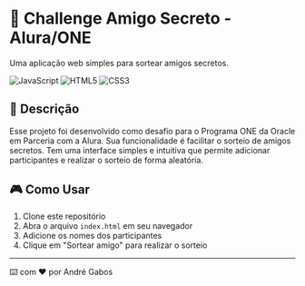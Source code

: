 # 🎁 Challenge Amigo Secreto - Alura/ONE

Uma aplicação web simples para sortear amigos secretos.

![JavaScript](https://img.shields.io/badge/JavaScript-F7DF1E?style=for-the-badge&logo=javascript&logoColor=black)
![HTML5](https://img.shields.io/badge/HTML5-E34F26?style=for-the-badge&logo=html5&logoColor=white)
![CSS3](https://img.shields.io/badge/CSS3-1572B6?style=for-the-badge&logo=css3&logoColor=white)


## 📝 Descrição

Esse projeto foi desenvolvido como desafio para o Programa ONE da Oracle em Parceria com a Alura. Sua funcionalidade é facilitar o sorteio de amigos secretos. Tem uma interface simples e intuitiva que permite adicionar participantes e realizar o sorteio de forma aleatória.


## 🎮 Como Usar

1. Clone este repositório
2. Abra o arquivo `index.html` em seu navegador
3. Adicione os nomes dos participantes
4. Clique em "Sortear amigo" para realizar o sorteio

---
⌨️ com ❤️ por André Gabos
